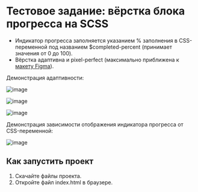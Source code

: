 # Тестовое задание: вёрстка блока прогресса на SCSS
* Индикатор прогресса заполняется указанием % заполнения в CSS-переменной под названием $completed-percent (принимает значения от 0 до 100).
* Вёрстка адаптивна и pixel-perfect (максимально приближена к [макету Figma](https://www.figma.com/design/zHuUDy5z2jZpdDWzOVBipJ/%D0%A2%D0%B5%D1%81%D1%82%D0%BE%D0%B2%D0%BE%D0%B5-%D0%B7%D0%B0%D0%B4%D0%B0%D0%BD%D0%B8%D0%B5?node-id=98-10642&t=YEZ1qj9spi3s1ByQ-1)).

Демонстрация адаптивности:

![image](https://github.com/MarkIzraylev/progress_layout/assets/68638924/4108480c-0d7a-4cb6-b29f-5a1345235b7d)

![image](https://github.com/MarkIzraylev/progress_layout/assets/68638924/e3fa6aeb-04cf-4b7d-9121-484b09862196)

![image](https://github.com/MarkIzraylev/progress_layout/assets/68638924/a334626f-ff07-4734-a750-35cb58860af0)

Демонстрация зависимости отображения индикатора прогресса от CSS-переменной:

![image](https://github.com/MarkIzraylev/progress_layout/assets/68638924/6d2022d7-f274-4ab3-8ddf-df1f2bf2b8d2)

## Как запустить проект
1. Скачайте файлы проекта.
1. Откройте файл index.html в браузере.
